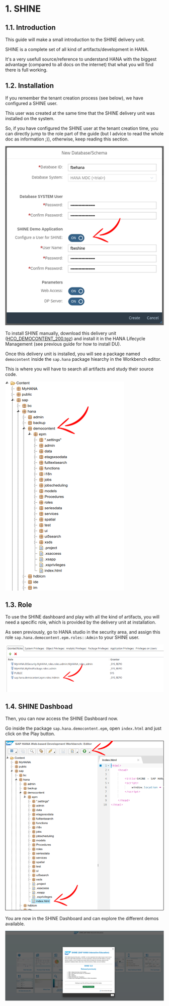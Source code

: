 # 1. SHINE

## 1.1. Introduction

This guide will make a small introduction to the SHINE delivery unit.

SHINE is a complete set of all kind of artifacts/development in HANA.

It's a very usefull source/reference to understand HANA with the biggest advantage (compared to all docs on the internet) that what you will find there is full working.

## 1.2. Installation

If you remember the tenant creation process (see below), we have configured a SHINE user.

This user was created at the same time that the SHINE delivery unit was installed on the system.

So, if you have configured the SHINE user at the tenant creation time, you can directly jump to the role part of the guide (but I advice to read the whole doc as information ;)), otherwise, keep reading this section.

![shine](pics/SHINE_01.png)

To install SHINE manually, download this delivery unit ([HCO_DEMOCONTENT_200.tgz](https://launchpad.support.sap.com/#/softwarecenter/search/HCODEMOCONTENT200)) and install it in the HANA Lifecycle Management (see previous guide for how to install DU).

Once this delivery unit is installed, you will see a package named `democontent` inside the `sap.hana` package hiearchy in the Workbench editor.

This is where you will have to search all artifacts and study their source code.

![shine](pics/SHINE_03.png)

## 1.3. Role

To use the SHINE dashboard and play with all the kind of artifacts, you will need a specific role, which is provided by the delivery unit at installation.

As seen previously, go to HANA studio in the security area, and assign this role `sap.hana.democontent.epm.roles::Admin` to your SHINE user.

![shine](pics/SHINE_04.png)

## 1.4. SHINE Dashboad

Then, you can now access the SHINE Dashboard now.

Go inside the package `sap.hana.democontent.epm`, open `index.html` and just click on the Play button.

![shine](pics/SHINE_05.png)

You are now in the SHINE Dashboard and can explore the different demos available.

![shine](pics/SHINE_02.png)
